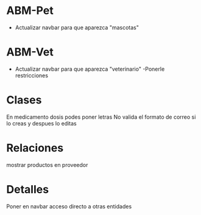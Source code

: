 # ABM-Pet
- Actualizar navbar para que aparezca "mascotas"

# ABM-Vet
- Actualizar navbar para que aparezca "veterinario"
-Ponerle restricciones

# Clases
En medicamento dosis podes poner letras
No valida el formato de correo si lo creas y despues lo editas

# Relaciones
mostrar productos en proveedor

# Detalles
Poner en navbar acceso directo a otras entidades